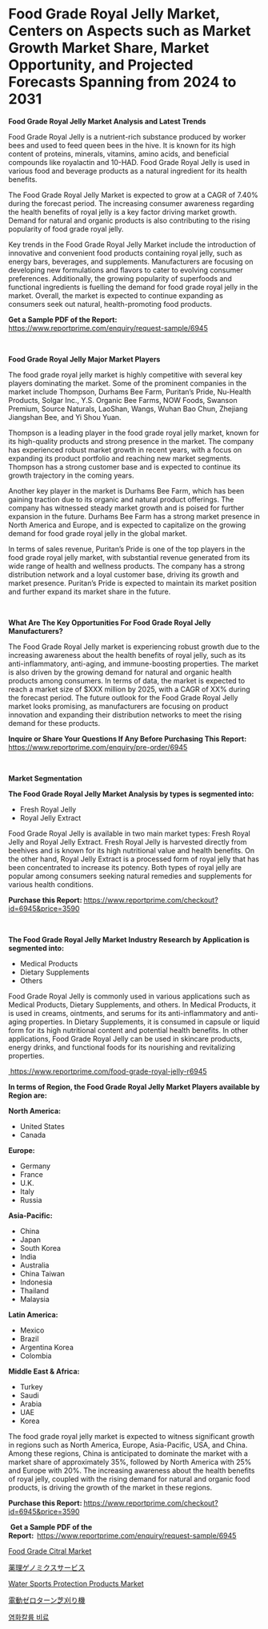 <p><h1>Food Grade Royal Jelly Market, Centers on Aspects such as Market Growth Market Share, Market Opportunity, and Projected Forecasts Spanning from 2024 to 2031</h1></p><p><strong>Food Grade Royal Jelly Market Analysis and Latest Trends</strong></p>
<p><p>Food Grade Royal Jelly is a nutrient-rich substance produced by worker bees and used to feed queen bees in the hive. It is known for its high content of proteins, minerals, vitamins, amino acids, and beneficial compounds like royalactin and 10-HAD. Food Grade Royal Jelly is used in various food and beverage products as a natural ingredient for its health benefits.</p><p>The Food Grade Royal Jelly Market is expected to grow at a CAGR of 7.40% during the forecast period. The increasing consumer awareness regarding the health benefits of royal jelly is a key factor driving market growth. Demand for natural and organic products is also contributing to the rising popularity of food grade royal jelly.</p><p>Key trends in the Food Grade Royal Jelly Market include the introduction of innovative and convenient food products containing royal jelly, such as energy bars, beverages, and supplements. Manufacturers are focusing on developing new formulations and flavors to cater to evolving consumer preferences. Additionally, the growing popularity of superfoods and functional ingredients is fuelling the demand for food grade royal jelly in the market. Overall, the market is expected to continue expanding as consumers seek out natural, health-promoting food products.</p></p>
<p><strong>Get a Sample PDF of the Report:&nbsp;</strong> <a href="https://www.reportprime.com/enquiry/request-sample/6945">https://www.reportprime.com/enquiry/request-sample/6945</a></p>
<p>&nbsp;</p>
<p><strong>Food Grade Royal Jelly Major Market Players</strong></p>
<p><p>The food grade royal jelly market is highly competitive with several key players dominating the market. Some of the prominent companies in the market include Thompson, Durhams Bee Farm, Puritan’s Pride, Nu-Health Products, Solgar Inc., Y.S. Organic Bee Farms, NOW Foods, Swanson Premium, Source Naturals, LaoShan, Wangs, Wuhan Bao Chun, Zhejiang Jiangshan Bee, and Yi Shou Yuan.</p><p>Thompson is a leading player in the food grade royal jelly market, known for its high-quality products and strong presence in the market. The company has experienced robust market growth in recent years, with a focus on expanding its product portfolio and reaching new market segments. Thompson has a strong customer base and is expected to continue its growth trajectory in the coming years.</p><p>Another key player in the market is Durhams Bee Farm, which has been gaining traction due to its organic and natural product offerings. The company has witnessed steady market growth and is poised for further expansion in the future. Durhams Bee Farm has a strong market presence in North America and Europe, and is expected to capitalize on the growing demand for food grade royal jelly in the global market.</p><p>In terms of sales revenue, Puritan’s Pride is one of the top players in the food grade royal jelly market, with substantial revenue generated from its wide range of health and wellness products. The company has a strong distribution network and a loyal customer base, driving its growth and market presence. Puritan’s Pride is expected to maintain its market position and further expand its market share in the future.</p></p>
<p>&nbsp;</p>
<p><strong>What Are The Key Opportunities For Food Grade Royal Jelly Manufacturers?</strong></p>
<p><p>The Food Grade Royal Jelly market is experiencing robust growth due to the increasing awareness about the health benefits of royal jelly, such as its anti-inflammatory, anti-aging, and immune-boosting properties. The market is also driven by the growing demand for natural and organic health products among consumers. In terms of data, the market is expected to reach a market size of $XXX million by 2025, with a CAGR of XX% during the forecast period. The future outlook for the Food Grade Royal Jelly market looks promising, as manufacturers are focusing on product innovation and expanding their distribution networks to meet the rising demand for these products.</p></p>
<p><strong>Inquire or Share Your Questions If Any Before Purchasing This Report:</strong> <a href="https://www.reportprime.com/enquiry/pre-order/6945">https://www.reportprime.com/enquiry/pre-order/6945</a></p>
<p>&nbsp;</p>
<p><strong>Market Segmentation</strong></p>
<p><strong>The Food Grade Royal Jelly Market Analysis by types is segmented into:</strong></p>
<p><ul><li>Fresh Royal Jelly</li><li>Royal Jelly Extract</li></ul></p>
<p><p>Food Grade Royal Jelly is available in two main market types: Fresh Royal Jelly and Royal Jelly Extract. Fresh Royal Jelly is harvested directly from beehives and is known for its high nutritional value and health benefits. On the other hand, Royal Jelly Extract is a processed form of royal jelly that has been concentrated to increase its potency. Both types of royal jelly are popular among consumers seeking natural remedies and supplements for various health conditions.</p></p>
<p><strong>Purchase this Report:&nbsp;</strong><a href="https://www.reportprime.com/checkout?id=6945&price=3590">https://www.reportprime.com/checkout?id=6945&price=3590</a></p>
<p>&nbsp;</p>
<p><strong>The Food Grade Royal Jelly Market Industry Research by Application is segmented into:</strong></p>
<p><ul><li>Medical Products</li><li>Dietary Supplements</li><li>Others</li></ul></p>
<p><p>Food Grade Royal Jelly is commonly used in various applications such as Medical Products, Dietary Supplements, and others. In Medical Products, it is used in creams, ointments, and serums for its anti-inflammatory and anti-aging properties. In Dietary Supplements, it is consumed in capsule or liquid form for its high nutritional content and potential health benefits. In other applications, Food Grade Royal Jelly can be used in skincare products, energy drinks, and functional foods for its nourishing and revitalizing properties.</p></p>
<p><a href="https://www.reportprime.com/food-grade-royal-jelly-r6945">&nbsp;https://www.reportprime.com/food-grade-royal-jelly-r6945</a></p>
<p><strong>In terms of Region, the Food Grade Royal Jelly Market Players available by Region are:</strong></p>
<p>
    <p> <strong> North America: </strong>
        <ul>
            <li>United States</li>
            <li>Canada</li>
        </ul>
        </p> 
    <p> <strong> Europe: </strong>
        <ul>
            <li>Germany</li>
            <li>France</li>
            <li>U.K.</li>
            <li>Italy</li>
            <li>Russia</li>
        </ul>
        </p> 
    <p> <strong> Asia-Pacific: </strong>
        <ul>
            <li>China</li>
            <li>Japan</li>
            <li>South Korea</li>
            <li>India</li>
            <li>Australia</li>
            <li>China Taiwan</li>
            <li>Indonesia</li>
            <li>Thailand</li>
            <li>Malaysia</li>
        </ul>
        </p> 
    <p> <strong> Latin America: </strong>
        <ul>
            <li>Mexico</li>
            <li>Brazil</li>
            <li>Argentina Korea</li>
            <li>Colombia</li>
        </ul>
        </p> 
    <p> <strong> Middle East & Africa: </strong>
        <ul>
            <li>Turkey</li>
            <li>Saudi</li>
            <li>Arabia</li>
            <li>UAE</li>
            <li>Korea</li>
        </ul>
    </p>
    </p>
<p><p>The food grade royal jelly market is expected to witness significant growth in regions such as North America, Europe, Asia-Pacific, USA, and China. Among these regions, China is anticipated to dominate the market with a market share of approximately 35%, followed by North America with 25% and Europe with 20%. The increasing awareness about the health benefits of royal jelly, coupled with the rising demand for natural and organic food products, is driving the growth of the market in these regions.</p></p>
<p><strong>Purchase this Report: </strong><a href="https://www.reportprime.com/checkout?id=6945&price=3590">https://www.reportprime.com/checkout?id=6945&price=3590</a></p>
<p>&nbsp;<strong>Get a Sample PDF of the Report:&nbsp;&nbsp;</strong><a href="https://www.reportprime.com/enquiry/request-sample/6945">https://www.reportprime.com/enquiry/request-sample/6945</a></p>
<p><strong></strong></p>
<p><p><a href="https://github.com/kosella/Market-Research-Report-List-2/blob/main/food-grade-citral-market.md">Food Grade Citral Market</a></p><p><a href="https://medium.com/@fabianhoncescu2022/%E8%96%AC%E5%89%A4%E9%81%BA%E4%BC%9D%E5%AD%90%E5%AD%A6%E3%82%B5%E3%83%BC%E3%83%93%E3%82%B9%E3%81%AE%E5%B8%82%E5%A0%B4%E3%82%B7%E3%82%A7%E3%82%A2%E3%81%AE%E9%80%B2%E5%8C%96%E3%81%A8%E5%B8%82%E5%A0%B4%E6%88%90%E9%95%B7%E3%81%AE%E3%83%88%E3%83%AC%E3%83%B3%E3%83%892024%E5%B9%B4%E3%81%8B%E3%82%892031%E5%B9%B4%E3%81%BE%E3%81%A7-0612f61d5a80">薬理ゲノミクスサービス</a></p><p><a href="https://github.com/nathandecarvalho/Market-Research-Report-List-2/blob/main/water-sports-protection-products-market.md">Water Sports Protection Products Market</a></p><p><a href="https://medium.com/@jacksonwiza1924/%E9%9B%BB%E5%8B%95%E3%82%BC%E3%83%AD%E3%82%BF%E3%83%BC%E3%83%B3%E8%8A%9D%E5%88%88%E3%82%8A%E6%A9%9F%E3%81%AE%E5%B8%82%E5%A0%B4%E5%8B%95%E5%90%91-%E5%B8%82%E5%A0%B4%E3%83%88%E3%83%AC%E3%83%B3%E3%83%89-%E6%88%90%E9%95%B7-2024%E5%B9%B4%E3%81%8B%E3%82%892031%E5%B9%B4%E3%81%BE%E3%81%A7%E3%81%AE%E4%BA%88%E6%B8%AC-1f1207b39dac">電動ゼロターン芝刈り機</a></p><p><a href="https://medium.com/@heatherelasquez5675/%EC%B9%BC%EB%A5%A8-%EC%97%BC%ED%99%94%EB%AC%BC-%EB%B9%84%EB%A3%8C-%EC%8B%9C%EC%9E%A5-%EC%A0%84%EB%A7%9D-%EC%82%B0%EC%97%85-%EA%B0%9C%EC%9A%94-%EB%B0%8F-%EC%98%88%EC%B8%A1-2024%EB%85%84%EB%B6%80%ED%84%B0-2031%EB%85%84%EA%B9%8C%EC%A7%80-299956202933">염화칼륨 비료</a></p></p>